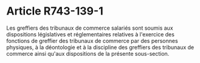 # Article R743-139-1

Les greffiers des tribunaux de commerce salariés sont soumis aux dispositions législatives et réglementaires relatives à l'exercice des fonctions de greffier des tribunaux de commerce par des personnes physiques, à la déontologie et à la discipline des greffiers des tribunaux de commerce ainsi qu'aux dispositions de la présente sous-section.
